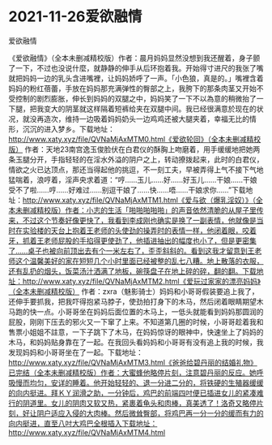 # 2021-11-26爱欲融情



爱欲融情




《爱欲融情》（全本未删减精校版）作者：晨月妈妈显然没想到我还醒着，身子颤了一下，不过也没说什麼，就静静的伸手从后环抱着我。开始得寸进尺的我张了嘴就把妈妈一边的乳头含进嘴裡，让妈妈娇呼了一声。「小色狼，真是的。」嘴裡含着妈妈的粉红蓓蕾，手放在妈妈那充满弹性的臀部之上，我胯下的那条肉茎又开始不受控制的剧烈膨胀，伸长到妈妈的双腿之中，妈妈笑了一下不以為意的稍微抬了一下腿，把我变大的阴茎就这样隔着短裤给夹在双腿中间。我已经很满意於现在的状况，就没再造次，维持一边吸着妈妈奶头一边鸡鸡还被大腿夹着，幸福无比的情形，沉沉的进入梦乡。下载地址：http://www.xaty.xyz/file/QVNaMjAxMTM0.html《爱欲轮回》（全本未删减精校版） 作者：天地23南宫逸玉俊脸伏在白君仪的酥胸上吻磨着，用手缓缓地把她两条玉腿分开，手指轻轻的在淫水外溢的阴户之上，转动撩拨起来，此时的白君仪，情欲之火已达顶点，那还当得起他的挑逗，不一刻工夫，早被弄得上气不接下气地猛喘着，浪哼着，淫声央求着道：“哼……玉儿……好……好玉儿……干娘……干娘受不了啦……哼……好难过……别逗干娘了……快……唔……干娘求你……”下载地址：http://www.xaty.xyz/file/QVNaMjAxMTM1.html《爱与欲（爆乳淫奴）》（全本未删减精校版）作者：小志的生活「啪啪啪啪啪」的声音依然清脆的从屋子里传来，不过这个节奏好像更快了，我看到李成刚也确实是换了一副表情，他就像是当时在实验楼的天台上抱着王老师的头使劲的操弄时的表情一样，他闭着眼，咬着牙，抓着王老师屁股的手掐得更使劲了，他插进抽出的幅度也小了，但是更密集了……桌子也被向前顶出去有个一米左右了，歪歪斜斜的。看到这我才留意到王老师这个温馨美好的家在短短几个小时里面已经被整的乱七八糟。地上散落的衣服，还有乱扔的烟头，饭菜汤汁洒满了地板，碗筷盘子在地上碎的碎，翻的翻。下载地址：http://www.xaty.xyz/file/QVNaMjAxMTM2.html《爱玩过家家的漂亮妈妈》（全本未删减精校版） 作者：zxra（魅影骑士）妈妈和小哥哥假装要追上我了，还伸手要抓我，把我吓得抱紧马脖子，使劲拍打身下的木马，然后闭着眼睛期望木马跑的快一点。小哥哥坐在妈妈后面位置的木马上，一低头就能看到妈妈那圆润的屁股，刚刚下压去的邪火又一下窜了上来。不知道第几圈的时候，小哥哥趁着我和售票小姐姐不註意，一下子跳下了木马，在妈妈惊讶的眼神中，快速坐上了妈妈的木马，和妈妈贴身靠在了一起。在我回头看妈妈和小哥哥有没有追上我的时候，我发现妈妈和小哥哥坐在了一起。下载地址：http://www.xaty.xyz/file/QVNaMjAxMTM3.html《爸爸给碧丹丽的结婚礼物》已完结（全本未删减精校版）作者：大蜜蜂他略停片刻，注意碧丹丽的反应。她呼吸慢而均匀，安详的睡着。他开始轻轻的、退一分进二分的，将铁硬的生殖器缓缓的向内挺进。拜ＫＹ润滑之助，一分钟后，鸡巴的前端四吋便已插进女儿的紧凑难行的阴道里。女儿的阴肉又软又热，紧裹着龟头和肉棒，真美透了！洛奇又略停片刻，好让阴户适应入侵的大肉棒。然后微耸臀部，将鸡巴再一分一分的缓而有力的向内挺进，直至八吋大鸡巴全根插入下载地址：http://www.xaty.xyz/file/QVNaMjAxMTM4.html


